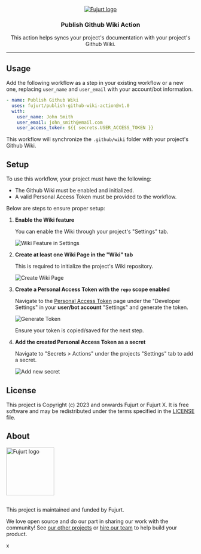 <p align="center">
  <a href="https://fujurt.com/">
    <picture>
      <source media="(prefers-color-scheme: dark)" srcset="https://res.cloudinary.com/dmklon1yi/image/upload/v1697986734/Fujurt/xiknoc16uit2bjyv7n51.png">
      <img alt="Fujurt logo" src="https://res.cloudinary.com/dmklon1yi/image/upload/v1697986734/Fujurt/xiknoc16uit2bjyv7n51.png">
    </picture>
  </a>
</p>

<h3 align="center">Publish Github Wiki Action</h3>
<p align="center">This action helps syncs your project's documentation with your project's Github Wiki.</p>

-------

## Usage

Add the following workflow as a step in your existing workflow or a new one, replacing `user_name` and `user_email` with your account/bot information.

```yml
- name: Publish Github Wiki
  uses: fujurt/publish-github-wiki-action@v1.0
  with:
    user_name: John Smith
    user_email: john_smith@email.com
    user_access_token: ${{ secrets.USER_ACCESS_TOKEN }}
```

<!-- TODO: Allow users to customize the wiki directory folder -->
This workflow will synchronize the `.github/wiki` folder with your project's Github Wiki.

## Setup

To use this workflow, your project must have the following:

- The Github Wiki must be enabled and initialized.
- A valid Personal Access Token must be provided to the workflow.

Below are steps to ensure proper setup:

1. **Enable the Wiki feature**

   You can enable the Wiki through your project's "Settings" tab.

   ![Wiki Feature in Settings](https://user-images.githubusercontent.com/34730459/162665798-a6464c67-c74a-427e-9221-4df8310fe9cb.png)

2. **Create at least one Wiki Page in the "Wiki" tab**

   This is required to initialize the project's Wiki repository.

   ![Create Wiki Page](https://user-images.githubusercontent.com/34730459/162666191-5f8cf77b-925f-4bec-b3b9-4ae4996444a9.png)

3. **Create a Personal Access Token with the `repo` scope enabled**

   Navigate to the [Personal Access Token](https://github.com/settings/tokens) page under the "Developer Settings" in your **user/bot account** "Settings" and generate the token.

   ![Generate Token](https://user-images.githubusercontent.com/34730459/162668740-b0ef45da-0985-4953-80c7-c60c35f5aefa.png)

   Ensure your token is copied/saved for the next step.

4. **Add the created Personal Access Token as a secret**

   Navigate to "Secrets > Actions" under the projects "Settings" tab to add a secret.

   ![Add new secret](https://user-images.githubusercontent.com/34730459/162669143-6fe258ad-b058-48a1-9c7b-dcbb1ecd0452.png)

## License

This project is Copyright (c) 2023 and onwards Fujurt or Fujurt X. It is free software
and may be redistributed under the terms specified in the [LICENSE] file.

[LICENSE]: /LICENSE

## About

<a href="https://fujurt.com/">
  <picture style="width: 128px; margin-bottom: 1rem;">
    <source media="(prefers-color-scheme: dark)" srcset="https://res.cloudinary.com/dmklon1yi/image/upload/v1697986734/Fujurt/xiknoc16uit2bjyv7n51.png">
    <img alt="Fujurt logo" src="https://res.cloudinary.com/dmklon1yi/image/upload/v1697986734/Fujurt/xiknoc16uit2bjyv7n51.png" style="width: 128px; margin-bottom: 1rem;">
  </picture>
</a>

This project is maintained and funded by Fujurt.

We love open source and do our part in sharing our work with the community!
See [our other projects][community] or [hire our team][hire] to help build your product.

[community]: https://github.com/fujurt
[hire]: https://fujurt.com/

x
